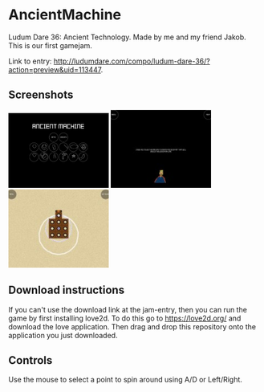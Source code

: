 # AncientMachine
Ludum Dare 36: Ancient Technology.
Made by me and my friend Jakob. This is our first gamejam. 

Link to entry: http://ludumdare.com/compo/ludum-dare-36/?action=preview&uid=113447.

## Screenshots
<p float="left">
  <img src="title.jpg" width="200" />
  <img src="intro.jpg" width="200" /> 
  <img src="gameplay.jpg" width="200" />
</p>

## Download instructions
If you can't use the download link at the jam-entry, then you can run the game by first installing love2d. To do this go to https://love2d.org/ and download the love application. Then drag and drop this repository onto the application you just downloaded. 

## Controls
Use the mouse to select a point to spin around using A/D or Left/Right.
